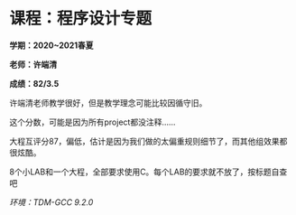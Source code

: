 # 课程：程序设计专题

**学期：2020~2021春夏**

**老师：许端清**

**成绩：82/3.5**

许端清老师教学很好，但是教学理念可能比较因循守旧。

这个分数，可能是因为所有project都没注释……

大程互评分87，偏低，估计是因为我们做的太偏重规则细节了，而其他组效果都很炫酷。

8个小LAB和一个大程，全部要求使用C。每个LAB的要求就不放了，按标题自查吧

*环境：TDM-GCC 9.2.0*
